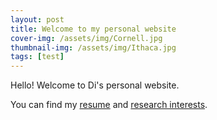 ```yaml
---
layout: post
title: Welcome to my personal website
cover-img: /assets/img/Cornell.jpg
thumbnail-img: /assets/img/Ithaca.jpg
tags: [test]
---
```


Hello! Welcome to Di's personal website.

You can find my [resume](https://diwu2357.github.io/aboutme/) and [research interests](https://diwu2357.github.io/researchinterests/).
